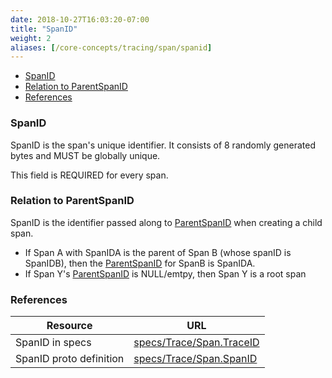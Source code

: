 ```yaml
---
date: 2018-10-27T16:03:20-07:00
title: "SpanID"
weight: 2
aliases: [/core-concepts/tracing/span/spanid]
---
```


- [SpanID](#spanid)
- [Relation to ParentSpanID](#relation-to-parentspanid)
- [References](#references)

### SpanID

SpanID is the span's unique identifier. It consists of 8 randomly generated bytes and MUST be
globally unique. 

This field is REQUIRED for every span.

### Relation to ParentSpanID
SpanID is the identifier passed along to [ParentSpanID](/tracing/span/parentspanid) when creating a child span.

* If Span A with SpanIDA is the parent of Span B (whose spanID is SpanIDB), then the [ParentSpanID](/tracing/span/parentspanid) for
SpanB is SpanIDA.
* If Span Y's [ParentSpanID](/tracing/span/parentspanid) is NULL/emtpy, then Span Y is a root span

### References

Resource|URL
---|---
SpanID in specs|[specs/Trace/Span.TraceID](https://github.com/census-instrumentation/opencensus-specs/blob/master/trace/Span.md#traceid)
SpanID proto definition|[specs/Trace/Span.SpanID](https://github.com/census-instrumentation/opencensus-proto/blob/99162e4df59df7e6f54a8a33b80f0020627d8405/src/opencensus/proto/trace/v1/trace.proto#L44-L48)
